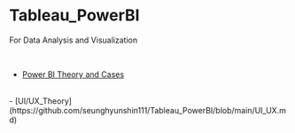 # Tableau_PowerBI
For Data Analysis and Visualization

<br>

- [Power BI Theory and Cases](https://github.com/seunghyunshin111/Tableau_PowerBI/tree/main/Power_BI)
<br>
- [UI/UX_Theory](https://github.com/seunghyunshin111/Tableau_PowerBI/blob/main/UI_UX.md)

